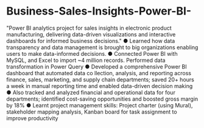 # Business-Sales-Insights-Power-BI-
"Power BI analytics project for sales insights in electronic product manufacturing, delivering data-driven visualizations and interactive dashboards for informed business decisions."
●	Learned how data transparency and data management is brought to big organizations enabling users to make data-informed decisions.
●	Connected Power BI with MySQL, and Excel to import ~4 million records. Performed data transformation in Power Query
●	Developed a comprehensive Power BI dashboard that automated data co llection, analysis, and reporting across finance, sales, marketing, and supply chain departments; saved 20+ hours a week in manual reporting time and enabled data-driven decision making
●	Also tracked and analyzed financial and operational data for four departments; identified cost-saving opportunities and boosted gross margin by 18%
●	Learnt project management skills: Project charter (using Mural), stakeholder mapping analysis, Kanban board for task assignment to improve productivity

